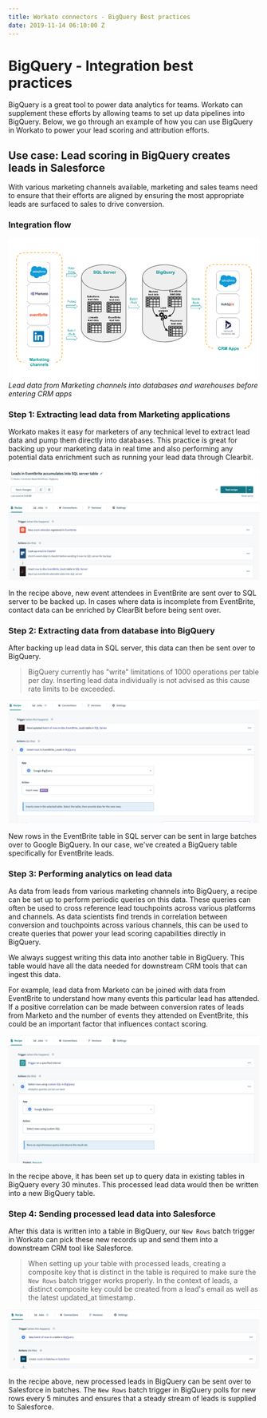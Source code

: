 ```yaml
---
title: Workato connectors - BigQuery Best practices
date: 2019-11-14 06:10:00 Z
---
```


# BigQuery - Integration best practices

BigQuery is a great tool to power data analytics for teams. Workato can supplement these efforts by allowing teams to set up data pipelines into BigQuery. Below, we go through an example of how you can use BigQuery in Workato to power your lead scoring and attribution efforts.

## Use case: Lead scoring in BigQuery creates leads in Salesforce
With various marketing channels available, marketing and sales teams need to ensure that their efforts are aligned by ensuring the most appropriate leads are surfaced to sales to drive conversion.

### Integration flow
![Lead scoring flow](/assets/images/bigquery/integration-use-case.png)
*Lead data from Marketing channels into databases and warehouses before entering CRM apps*

### Step 1: Extracting lead data from Marketing applications
Workato makes it easy for marketers of any technical level to extract lead data and pump them directly into databases. This practice is great for backing up your marketing data in real time and also performing any potential data enrichment such as running your lead data through Clearbit.

![Back up data from EventBrite to SQL server](/assets/images/bigquery/recipe-1.png)

In the recipe above, new event attendees in EventBrite are sent over to SQL server to be backed up. In cases where data is incomplete from EventBrite, contact data can be enriched by ClearBit before being sent over.

### Step 2: Extracting data from database into BigQuery
After backing up lead data in SQL server, this data can then be sent over to BigQuery.

> BigQuery currently has "write" limitations of 1000 operations per table per day. Inserting lead data individually is not advised as this cause rate limits to be exceeded.

![Back up data from EventBrite to SQL server](/assets/images/bigquery/recipe-2.png)

New rows in the EventBrite table in SQL server can be sent in large batches over to Google BigQuery. In our case, we've created a BigQuery table specifically for EventBrite leads.

### Step 3: Performing analytics on lead data
As data from leads from various marketing channels into BigQuery, a recipe can be set up to perform periodic queries on this data. These queries can often be used to cross reference lead touchpoints across various platforms and channels. As data scientists find trends in correlation between conversion and touchpoints across various channels, this can be used to create queries that power your lead scoring capabilities directly in BigQuery.

We always suggest writing this data into another table in BigQuery. This table would have all the data needed for downstream CRM tools that can ingest this data.

For example, lead data from Marketo can be joined with data from EventBrite to understand how many events this particular lead has attended. If a positive correlation can be made between conversion rates of leads from Marketo and the number of events they attended on EventBrite, this could be an important factor that influences contact scoring.

![Query is run every interval](/assets/images/bigquery/recipe-3.png)

In the recipe above, it has been set up to query data in existing tables in BigQuery every 30 minutes. This processed lead data would then be written into a new BigQuery table.

### Step 4: Sending processed lead data into Salesforce
After this data is written into a table in BigQuery, our `New Rows` batch trigger in Workato can pick these new records up and send them into a downstream CRM tool like Salesforce.

> When setting up your table with processed leads, creating a composite key that is distinct in the table is required to make sure the `New Rows` batch trigger works properly. In the context of leads, a distinct composite key could be created from a lead's email as well as the latest updated_at timestamp.

![New rows in BigQuery send leads in batches to Salesforce](/assets/images/bigquery/recipe-4.png)

In the recipe above, new processed leads in BigQuery can be sent over to Salesforce in batches. The `New Rows` batch trigger in BigQuery polls for new rows every 5 minutes and ensures that a steady stream of leads is supplied to Salesforce.
